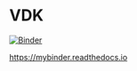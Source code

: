# VDK 

[![Binder](https://mybinder.org/badge_logo.svg)](https://mybinder.org/v2/gh/dvalkova/amld-correlation-example/HEAD?urlpath=https%3A%2F%2Fgithub.com%2Fdvalkova%2Famld-correlation-example%2Fdata_job_run.ipynb)

https://mybinder.readthedocs.io 
